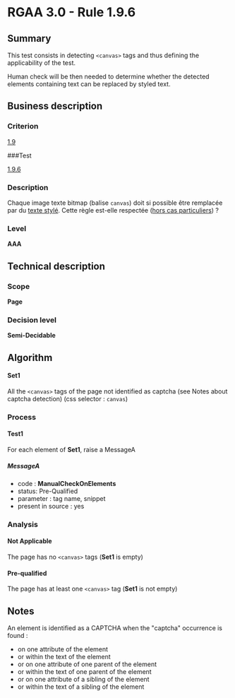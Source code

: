 # RGAA 3.0 -  Rule 1.9.6

## Summary

This test consists in detecting `<canvas>` tags and thus defining the applicability of the test.

Human check will be then needed to determine whether the detected elements containing text can be replaced by styled text.

## Business description

### Criterion

[1.9](http://disic.github.io/rgaa_referentiel_en/RGAA3.0_Criteria_English_version_v1.html#crit-1-9)

###Test

[1.9.6](http://disic.github.io/rgaa_referentiel_en/RGAA3.0_Criteria_English_version_v1.html#test-1-9-6)

### Description

Chaque image texte bitmap (balise `canvas`) doit si possible &ecirc;tre remplac&eacute;e par du <a href="http://references.modernisation.gouv.fr/referentiel-technique-0#mTexteStyle">texte styl&eacute;</a>. Cette r&egrave;gle est-elle respect&eacute;e (<a href="http://references.modernisation.gouv.fr/referentiel-technique-0#cpCrit19-" title="Cas particuliers pour le crit&egrave;re 1.9">hors cas particuliers</a>) ?

### Level

**AAA**

## Technical description

### Scope

**Page**

### Decision level

**Semi-Decidable**

## Algorithm

#### Set1

All the `<canvas>` tags of the page not identified as captcha (see Notes about captcha detection) (css selector : `canvas`)

### Process

#### Test1

For each element of **Set1**, raise a MessageA

##### MessageA 

-    code : **ManualCheckOnElements** 
-    status: Pre-Qualified
-    parameter : tag name, snippet
-    present in source : yes

### Analysis

#### Not Applicable

The page has no `<canvas>` tags (**Set1** is empty)

#### Pre-qualified

The page has at least one `<canvas>` tag (**Set1** is not empty)

## Notes

An element is identified as a CAPTCHA when the "captcha" occurrence is found :

- on one attribute of the element
- or within the text of the element
- or on one attribute of one parent of the element
- or within the text of one parent of the element
- or on one attribute of a sibling of the element
- or within the text of a sibling of the element
